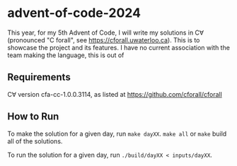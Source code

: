 # advent-of-code-2024
This year, for my 5th Advent of Code, I will write my solutions in C∀ (pronounced "C forall", see https://cforall.uwaterloo.ca). This is to showcase the project and its features. I have no current association with the team making the language, this is out of

## Requirements
C∀ version cfa-cc-1.0.0.3114, as listed at https://github.com/cforall/cforall

## How to Run
To make the solution for a given day, run `make dayXX`. `make all` or `make` build all of the solutions.

To run the solution for a given day, run `./build/dayXX < inputs/dayXX`.
